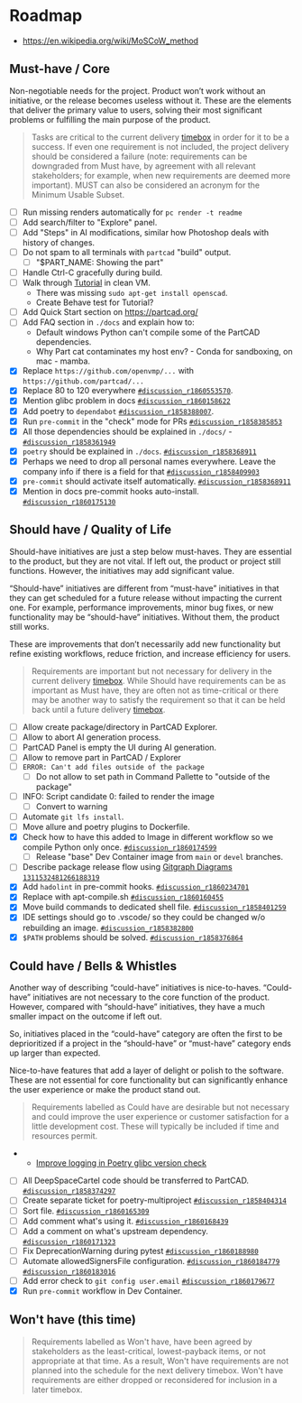 # Roadmap

- https://en.wikipedia.org/wiki/MoSCoW_method

## Must-have / Core

Non-negotiable needs for the project. Product won’t work without an initiative, or the release becomes useless without
it. These are the elements that deliver the primary value to users, solving their most significant problems or
fulfilling the main purpose of the product.

> Tasks are critical to the current delivery [timebox] in order for it to be a success. If even one requirement is not
> included, the project delivery should be considered a failure (note: requirements can be downgraded from Must have, by
> agreement with all relevant stakeholders; for example, when new requirements are deemed more important). MUST can also
> be considered an acronym for the Minimum Usable Subset.

- [ ] Run missing renders automatically for `pc render -t readme`
- [ ] Add search/filter to "Explore" panel.
- [ ] Add "Steps" in AI modifications, similar how Photoshop deals with history of changes.
- [ ] Do not spam to all terminals with `partcad` "build" output.
  - [ ] "$PART_NAME: Showing the part"
- [ ] Handle Ctrl-C gracefully during build.
- [ ] Walk through [Tutorial] in clean VM.
  - There was missing `sudo apt-get install openscad`.
  - Create Behave test for Tutorial?
- [ ] Add Quick Start section on https://partcad.org/
- [ ] Add FAQ section in `./docs` and explain how to:
  - Default windows Python can't compile some of the PartCAD dependencies.
  - Why Part cat contaminates my host env? - Conda for sandboxing, on mac - mamba.
- [x] Replace `https://github.com/openvmp/...` with `https://github.com/partcad/...`
- [x] Replace 80 to 120 everywhere
      [`#discussion_r1860553570`](https://github.com/partcad/partcad/pull/213#discussion_r1860553570).
- [x] Mention glibc problem in docs
      [`#discussion_r1860158622`](https://github.com/partcad/partcad/pull/213#discussion_r1860158622)
- [x] Add poetry to `dependabot`
      [`#discussion_r1858388007`](https://github.com/partcad/partcad/pull/213#discussion_r1858388007).
- [x] Run `pre-commit` in the "check" mode for PRs
      [`#discussion_r1858385853`](https://github.com/partcad/partcad/pull/213#discussion_r1858385853)
- [x] All those dependencies should be explained in `./docs/` -
      [`#discussion_r1858361949`](https://github.com/partcad/partcad/pull/213#discussion_r1858361949)
- [x] `poetry` should be explained in `./docs`.
      [`#discussion_r1858368911`](https://github.com/partcad/partcad/pull/213#discussion_r1858368911)
- [x] Perhaps we need to drop all personal names everywhere. Leave the company info if there is a field for that
      [`#discussion_r1858409903`](https://github.com/partcad/partcad/pull/213#discussion_r1858409903)
- [x] `pre-commit` should activate itself automatically.
      [`#discussion_r1858368911`](https://github.com/partcad/partcad/pull/213#discussion_r1858368911)
- [x] Mention in docs pre-commit hooks auto-install.
      [`#discussion_r1860175130`](https://github.com/partcad/partcad/pull/213#discussion_r1860175130)

## Should have / Quality of Life

Should-have initiatives are just a step below must-haves. They are essential to the product, but they are not vital. If
left out, the product or project still functions. However, the initiatives may add significant value.

“Should-have” initiatives are different from “must-have” initiatives in that they can get scheduled for a future release
without impacting the current one. For example, performance improvements, minor bug fixes, or new functionality may be
“should-have” initiatives. Without them, the product still works.

These are improvements that don’t necessarily add new functionality but refine existing workflows, reduce friction, and
increase efficiency for users.

> Requirements are important but not necessary for delivery in the current delivery [timebox]. While Should have
> requirements can be as important as Must have, they are often not as time-critical or there may be another way to
> satisfy the requirement so that it can be held back until a future delivery [timebox].

- [ ] Allow create package/directory in PartCAD Explorer.
- [ ] Allow to abort AI generation process.
- [ ] PartCAD Panel is empty the UI during AI generation.
- [ ] Allow to remove part in PartCAD / Explorer
- [ ] `ERROR: Can't add files outside of the package`
  - [ ] Do not allow to set path in Command Pallette to "outside of the package"
- [ ] INFO: Script candidate 0: failed to render the image
  - [ ] Convert to warning
- [ ] Automate `git lfs install`.
- [ ] Move allure and poetry plugins to Dockerfile.
- [x] Check how to have this added to Image in different workflow so we compile Python only once.
      [`#discussion_r1860174599`](https://github.com/partcad/partcad/pull/213#discussion_r1860174599)
  - [ ] Release "base" Dev Container image from `main` or `devel` branches.
- [ ] Describe package release flow using [Gitgraph Diagrams](https://mermaid.js.org/syntax/gitgraph.html)
      [`1311532481266188319`](https://discord.com/channels/1308854595987968051/1308857684547600384/1311532481266188319)
- [x] Add `hadolint` in pre-commit hooks.
      [`#discussion_r1860234701`](https://github.com/partcad/partcad/pull/213#discussion_r1860234701)
- [x] Replace with apt-compile.sh
      [`#discussion_r1860160455`](https://github.com/partcad/partcad/pull/213#discussion_r1860160455)
- [x] Move build commands to dedicated shell file.
      [`#discussion_r1858401259`](https://github.com/partcad/partcad/pull/213#discussion_r1858401259)
- [x] IDE settings should go to .vscode/ so they could be changed w/o rebuilding an image.
      [`#discussion_r1858382800`](https://github.com/partcad/partcad/pull/213#discussion_r1858382800)
- [x] `$PATH` problems should be solved.
      [`#discussion_r1858376864`](https://github.com/partcad/partcad/pull/213#discussion_r1858376864)

## Could have / Bells & Whistles

Another way of describing “could-have” initiatives is nice-to-haves. “Could-have” initiatives are not necessary to the
core function of the product. However, compared with “should-have” initiatives, they have a much smaller impact on the
outcome if left out.

So, initiatives placed in the “could-have” category are often the first to be deprioritized if a project in the
“should-have” or “must-have” category ends up larger than expected.

Nice-to-have features that add a layer of delight or polish to the software. These are not essential for core
functionality but can significantly enhance the user experience or make the product stand out.

> Requirements labelled as Could have are desirable but not necessary and could improve the user experience or customer
> satisfaction for a little development cost. These will typically be included if time and resources permit.

- - [Improve logging in Poetry glibc version check](https://github.com/python-poetry/poetry/issues/9837)
- [ ] All DeepSpaceCartel code should be transferred to PartCAD.
      [`#discussion_r1858374297`](https://github.com/partcad/partcad/pull/213#discussion_r1858374297)
- [ ] Create separate ticket for poetry-multiproject
      [`#discussion_r1858404314`](https://github.com/partcad/partcad/pull/213#discussion_r1858404314)
- [ ] Sort file. [`#discussion_r1860165309`](https://github.com/partcad/partcad/pull/213#discussion_r1860165309)
- [ ] Add comment what's using it.
      [`#discussion_r1860168439`](https://github.com/partcad/partcad/pull/213#discussion_r1860168439)
- [ ] Add a comment on what's upstream dependency.
      [`#discussion_r1860171323`](https://github.com/partcad/partcad/pull/213#discussion_r1860171323)
- [ ] Fix DeprecationWarning during pytest
      [`#discussion_r1860188980`](https://github.com/partcad/partcad/pull/213#discussion_r1860188980)
- [ ] Automate allowedSignersFile configuration.
      [`#discussion_r1860184779`](https://github.com/partcad/partcad/pull/213#discussion_r1860184779)
      [`#discussion_r1860183016`](https://github.com/partcad/partcad/pull/213#discussion_r1860183016)
- [ ] Add error check to `git config user.email`
      [`#discussion_r1860179677`](https://github.com/partcad/partcad/pull/213#discussion_r1860179677)
- [x] Run `pre-commit` workflow in Dev Container.

## Won't have (this time)

> Requirements labelled as Won't have, have been agreed by stakeholders as the least-critical, lowest-payback items, or
> not appropriate at that time. As a result, Won't have requirements are not planned into the schedule for the next
> delivery timebox. Won't have requirements are either dropped or reconsidered for inclusion in a later timebox.

[Tutorial]: https://partcad.readthedocs.io/en/latest/tutorial.html
[timebox]: https://en.wikipedia.org/wiki/Timeboxing
